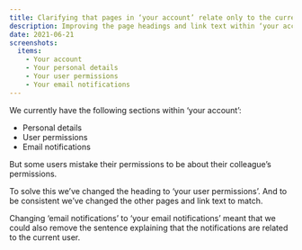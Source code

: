 ```yaml
---
title: Clarifying that pages in ‘your account’ relate only to the current user
description: Improving the page headings and link text within ‘your account’ so that users don’t think it’s about managing their colleagues’ permissions
date: 2021-06-21
screenshots:
  items:
    - Your account
    - Your personal details
    - Your user permissions
    - Your email notifications
---
```


We currently have the following sections within ‘your account’:

- Personal details
- User permissions
- Email notifications

But some users mistake their permissions to be about their colleague’s permissions.

To solve this we’ve changed the heading to ‘your user permissions’. And to be consistent we’ve changed the other pages and link text to match.

Changing ‘email notifications’ to ‘your email notifications’ meant that we could also remove the sentence explaining that the notifications are related to the current user.
